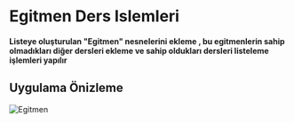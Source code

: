<h1>Egitmen Ders Islemleri</h1>
    <h4>
        Listeye oluşturulan "Egitmen" nesnelerini ekleme , bu egitmenlerin sahip olmadıkları diğer dersleri ekleme ve sahip oldukları dersleri listeleme işlemleri yapılır
    </h4>

  <h2>Uygulama Önizleme</h2>
  
  ![Egitmen](https://github.com/MuratAli003/EgitmenDersIslem/assets/120710970/3e2012e9-5606-4fde-972c-d0007681bd0a)
